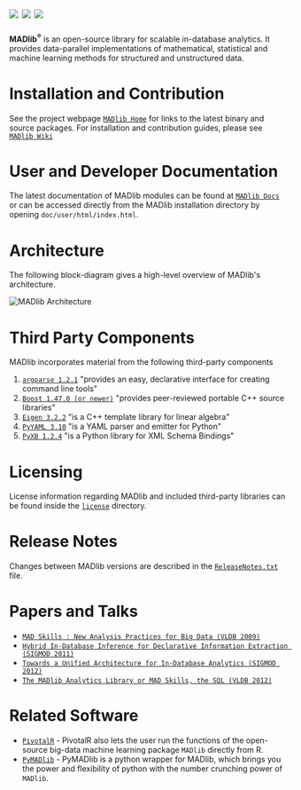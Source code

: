 ![](https://github.com/apache/incubator-madlib/blob/master/doc/imgs/magnetic-icon.png) ![](https://github.com/apache/incubator-madlib/blob/master/doc/imgs/agile-icon.png) ![](https://github.com/apache/incubator-madlib/blob/master/doc/imgs/deep-icon.png)
=================================================
**MADlib<sup>&reg;</sup>** is an open-source library for scalable in-database analytics.
It provides data-parallel implementations of mathematical, statistical and
machine learning methods for structured and unstructured data.

Installation and Contribution
==============================
See the project webpage  [`MADlib Home`](http://madlib.net) for links to the
latest binary and source packages. For installation and contribution guides,
please see [`MADlib Wiki`](https://github.com/apache/incubator-madlib/wiki)

User and Developer Documentation
==================================
The latest documentation of MADlib modules can be found at [`MADlib
Docs`](http://doc.madlib.net) or can be accessed directly from the MADlib
installation directory by opening `doc/user/html/index.html`.


Architecture
=============
The following block-diagram gives a high-level overview of MADlib's
architecture.


![MADlib Architecture](https://github.com/apache/incubator-madlib/blob/master/doc/imgs/architecture.png)


Third Party Components
======================
MADlib incorporates material from the following third-party components

1. [`argparse 1.2.1`](http://code.google.com/p/argparse/) "provides an easy, declarative interface for creating command line tools"
2. [`Boost 1.47.0 (or newer)`](http://www.boost.org/) "provides peer-reviewed portable C++ source libraries"
3. [`Eigen 3.2.2`](http://eigen.tuxfamily.org/index.php?title=Main_Page) "is a C++ template library for linear algebra"
4. [`PyYAML 3.10`](http://pyyaml.org/wiki/PyYAML) "is a YAML parser and emitter for Python"
5. [`PyXB 1.2.4`](http://pyxb.sourceforge.net/) "is a Python library for XML Schema Bindings"

Licensing
==========
License information regarding MADlib and included third-party libraries can be
found inside the [`license`](https://github.com/apache/incubator-madlib/blob/master/licenses) directory.

Release Notes
=============
Changes between MADlib versions are described in the
[`ReleaseNotes.txt`](https://github.com/apache/incubator-madlib/blob/master/ReleaseNotes.txt) file.

Papers and Talks
=================
* [`MAD Skills : New Analysis Practices for Big Data (VLDB 2009)`](http://db.cs.berkeley.edu/papers/vldb09-madskills.pdf)
* [`Hybrid In-Database Inference for Declarative Information Extraction (SIGMOD 2011)`](http://www.cise.ufl.edu/~daisyw/sigmod11.pdf)
* [`Towards a Unified Architecture for In-Database Analytics (SIGMOD 2012)`](http://www.cs.stanford.edu/~chrismre/papers/bismarck-full.pdf)
* [`The MADlib Analytics Library or MAD Skills, the SQL (VLDB 2012)`](http://www.eecs.berkeley.edu/Pubs/TechRpts/2012/EECS-2012-38.html)


Related Software
=================
* [`PivotalR`](https://github.com/pivotalsoftware/PivotalR) - PivotalR also
lets the user run the functions of the open-source big-data machine learning
package `MADlib` directly from R.
* [`PyMADlib`](https://github.com/pivotalsoftware/pymadlib) - PyMADlib is a python
wrapper for MADlib, which brings you the power and flexibility of python
with the number crunching power of `MADlib`.
